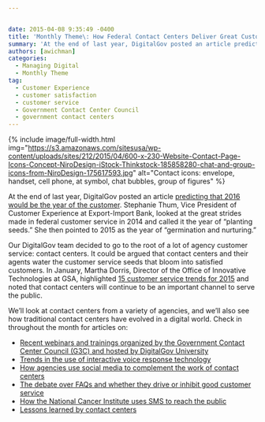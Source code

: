 ```yaml
---


date: 2015-04-08 9:35:49 -0400
title: 'Monthly Theme\: How Federal Contact Centers Deliver Great Customer Service'
summary: 'At the end of last year, DigitalGov posted an article predicting that 2016 would be the year of the customer. Stephanie Thum, Vice President of Customer Experience at Export-Import Bank, looked at the great strides made in federal customer service in 2014 and called it the year of &ldquo;planting seeds.&rdquo; She then pointed to 2015'
authors: [awichman]
categories:
  - Managing Digital
  - Monthly Theme
tag:
  - Customer Experience
  - customer satisfaction
  - customer service
  - Government Contact Center Council
  - government contact centers
---
```



{% include image/full-width.html img="https://s3.amazonaws.com/sitesusa/wp-content/uploads/sites/212/2015/04/600-x-230-Website-Contact-Page-Icons-Concept-NiroDesign-iStock-Thinkstock-185858280-chat-and-group-icons-from-NiroDesign-175617593.jpg" alt="Contact icons: envelope, handset, cell phone, at symbol, chat bubbles, group of figures" %} 

At the end of last year, DigitalGov posted an article [predicting that 2016 would be the year of the customer](https://www.WHATEVER/2014/12/01/will-2016-be-the-federal-governments-year-of-the-customer/). Stephanie Thum, Vice President of Customer Experience at Export-Import Bank, looked at the great strides made in federal customer service in 2014 and called it the year of “planting seeds.” She then pointed to 2015 as the year of “germination and nurturing.”

Our DigitalGov team decided to go to the root of a lot of agency customer service: contact centers. It could be argued that contact centers and their agents water the customer service seeds that bloom into satisfied customers. In January, Martha Dorris, Director of the Office of Innovative Technologies at GSA, highlighted [15 customer service trends for 2015](https://www.WHATEVER/2015/01/12/15-government-customer-service-trends-for-2015/) and noted that contact centers will continue to be an important channel to serve the public.

We’ll look at contact centers from a variety of agencies, and we’ll also see how traditional contact centers have evolved in a digital world. Check in throughout the month for articles on:

  * [Recent webinars and trainings organized by the Government Contact Center Council (G3C) and hosted by DigitalGov University](https://www.WHATEVER/2015/04/10/government-contact-center-round-up/ "Government Contact Center Round Up")
  * [Trends in the use of interactive voice response technology](https://www.WHATEVER/2015/04/30/digitalgovs-inaugural-podcast-how-ivr-supports-contact-centers/ "DigitalGov’s  Inaugural Podcast: How IVR Supports Contact Centers")
  * [How agencies use social media to complement the work of contact centers](https://www.WHATEVER/2015/04/24/meeting-customer-needs-through-social-media/)
  * [The debate over FAQs and whether they drive or inhibit good customer service](https://www.WHATEVER/2015/04/27/are-faqs-still-relevant/)
  * [How the National Cancer Institute uses SMS to reach the public](https://www.WHATEVER/2015/04/16/nci-reaching-the-public-via-sms-to-change-behaviors/ "NCI: Reaching the Public via SMS to Change Behaviors")
  * [Lessons learned by contact centers](https://www.WHATEVER/2015/04/28/4-decades-of-evolving-technology-in-federal-contact-centers/ "Lessons Learned from 4 Decades in Federal Contact Centers")